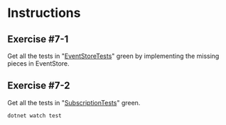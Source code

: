 # Instructions

## Exercise #7-1

Get all the tests in "[EventStoreTests](EventStore.Tests/EventStoreTests.cs)" green by implementing the missing pieces in EventStore.

## Exercise #7-2

Get all the tests in "[SubscriptionTests](EventStore.Tests/SubscriptionTests.cs)" green.

```bash
dotnet watch test
```



